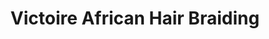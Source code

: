 ---
title: "Victoire African Hair Braiding"
url: /bridgeport/victoire-african-hair-braiding/
shop: beauty
---